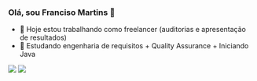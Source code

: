 ### Olá, sou Franciso Martins 👋



- 🔭 Hoje estou trabalhando como freelancer (auditorias e apresentação de resultados)
- 🌱 Estudando engenharia de requisitos + Quality Assurance + Iniciando Java

<div> 

  <a href = "mailto:francisco.mtins@gmail.com"><img src="https://img.shields.io/badge/-Gmail-%23333?style=for-the-badge&logo=gmail&logoColor=white" target="_blank"></a>
  <a href="https://www.linkedin.com/in/francisco-mtins/" target="_blank"><img src="https://img.shields.io/badge/-LinkedIn-%230077B5?style=for-the-badge&logo=linkedin&logoColor=white" target="_blank"></a> 
  
</div>
 
